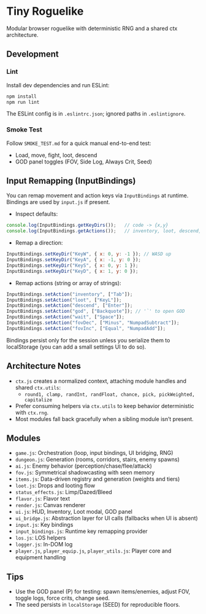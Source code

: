 # Tiny Roguelike

Modular browser roguelike with deterministic RNG and a shared ctx architecture.

## Development

### Lint

Install dev dependencies and run ESLint:

```bash
npm install
npm run lint
```

The ESLint config is in `.eslintrc.json`; ignored paths in `.eslintignore`.

### Smoke Test

Follow `SMOKE_TEST.md` for a quick manual end-to-end test:
- Load, move, fight, loot, descend
- GOD panel toggles (FOV, Side Log, Always Crit, Seed)

## Input Remapping (InputBindings)

You can remap movement and action keys via `InputBindings` at runtime. Bindings are used by `input.js` if present.

- Inspect defaults:
```js
console.log(InputBindings.getKeyDirs());   // code -> {x,y}
console.log(InputBindings.getActions());   // inventory, loot, descend, god, wait, fovDec, fovInc
```

- Remap a direction:
```js
InputBindings.setKeyDir("KeyW", { x: 0, y: -1 }); // WASD up
InputBindings.setKeyDir("KeyA", { x: -1, y: 0 });
InputBindings.setKeyDir("KeyS", { x: 0, y: 1 });
InputBindings.setKeyDir("KeyD", { x: 1, y: 0 });
```

- Remap actions (string or array of strings):
```js
InputBindings.setAction("inventory", ["Tab"]);
InputBindings.setAction("loot", ["KeyL"]);
InputBindings.setAction("descend", ["Enter"]);
InputBindings.setAction("god", ["Backquote"]); // '`' to open GOD
InputBindings.setAction("wait", ["Space"]);
InputBindings.setAction("fovDec", ["Minus", "NumpadSubtract"]);
InputBindings.setAction("fovInc", ["Equal", "NumpadAdd"]);
```

Bindings persist only for the session unless you serialize them to localStorage (you can add a small settings UI to do so).

## Architecture Notes

- `ctx.js` creates a normalized context, attaching module handles and shared `ctx.utils`:
  - `round1, clamp, randInt, randFloat, chance, pick, pickWeighted, capitalize`
- Prefer consuming helpers via `ctx.utils` to keep behavior deterministic with `ctx.rng`.
- Most modules fall back gracefully when a sibling module isn’t present.

## Modules

- `game.js`: Orchestration (loop, input bindings, UI bridging, RNG)
- `dungeon.js`: Generation (rooms, corridors, stairs, enemy spawns)
- `ai.js`: Enemy behavior (perception/chase/flee/attack)
- `fov.js`: Symmetrical shadowcasting with seen memory
- `items.js`: Data-driven registry and generation (weights and tiers)
- `loot.js`: Drops and looting flow
- `status_effects.js`: Limp/Dazed/Bleed
- `flavor.js`: Flavor text
- `render.js`: Canvas renderer
- `ui.js`: HUD, Inventory, Loot modal, GOD panel
- `ui_bridge.js`: Abstraction layer for UI calls (fallbacks when UI is absent)
- `input.js`: Key bindings
- `input_bindings.js`: Runtime key remapping provider
- `los.js`: LOS helpers
- `logger.js`: In-DOM log
- `player.js`, `player_equip.js`, `player_utils.js`: Player core and equipment handling

## Tips

- Use the GOD panel (P) for testing: spawn items/enemies, adjust FOV, toggle logs, force crits, change seed.
- The seed persists in `localStorage` (SEED) for reproducible floors.